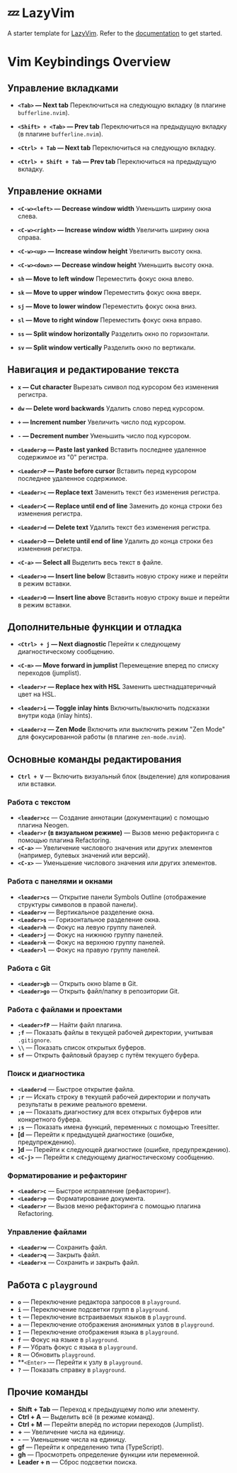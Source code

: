 # 💤 LazyVim

A starter template for [LazyVim](https://github.com/LazyVim/LazyVim).
Refer to the [documentation](https://lazyvim.github.io/installation) to get started.

# Vim Keybindings Overview

## Управление вкладками

- **`<Tab>` — Next tab**
  Переключиться на следующую вкладку (в плагине `bufferline.nvim`).

- **`<Shift> + <Tab>` — Prev tab**
  Переключиться на предыдущую вкладку (в плагине `bufferline.nvim`).

- **`<Ctrl> + Tab` — Next tab**
  Переключиться на следующую вкладку.

- **`<Ctrl> + Shift + Tab` — Prev tab**
  Переключиться на предыдущую вкладку.

## Управление окнами

- **`<C-w><left>` — Decrease window width**
  Уменьшить ширину окна слева.

- **`<C-w><right>` — Increase window width**
  Увеличить ширину окна справа.

- **`<C-w><up>` — Increase window height**
  Увеличить высоту окна.

- **`<C-w><down>` — Decrease window height**
  Уменьшить высоту окна.

- **`sh` — Move to left window**
  Переместить фокус окна влево.

- **`sk` — Move to upper window**
  Переместить фокус окна вверх.

- **`sj` — Move to lower window**
  Переместить фокус окна вниз.

- **`sl` — Move to right window**
  Переместить фокус окна вправо.

- **`ss` — Split window horizontally**
  Разделить окно по горизонтали.

- **`sv` — Split window vertically**
  Разделить окно по вертикали.

## Навигация и редактирование текста

- **`x` — Cut character**
  Вырезать символ под курсором без изменения регистра.

- **`dw` — Delete word backwards**
  Удалить слово перед курсором.

- **`+` — Increment number**
  Увеличить число под курсором.

- **`-` — Decrement number**
  Уменьшить число под курсором.

- **`<Leader>p` — Paste last yanked**
  Вставить последнее удаленное содержимое из "0" регистра.

- **`<Leader>P` — Paste before cursor**
  Вставить перед курсором последнее удаленное содержимое.

- **`<Leader>c` — Replace text**
  Заменить текст без изменения регистра.

- **`<Leader>C` — Replace until end of line**
  Заменить до конца строки без изменения регистра.

- **`<Leader>d` — Delete text**
  Удалить текст без изменения регистра.

- **`<Leader>D` — Delete until end of line**
  Удалить до конца строки без изменения регистра.

- **`<C-a>` — Select all**
  Выделить весь текст в файле.

- **`<Leader>o` — Insert line below**
  Вставить новую строку ниже и перейти в режим вставки.

- **`<Leader>O` — Insert line above**
  Вставить новую строку выше и перейти в режим вставки.

## Дополнительные функции и отладка

- **`<Ctrl> + j` — Next diagnostic**
  Перейти к следующему диагностическому сообщению.

- **`<C-m>` — Move forward in jumplist**
  Перемещение вперед по списку переходов (jumplist).

- **`<leader>r` — Replace hex with HSL**
  Заменить шестнадцатеричный цвет на HSL.

- **`<leader>i` — Toggle inlay hints**
  Включить/выключить подсказки внутри кода (inlay hints).

- **`<Leader>z` — Zen Mode**
  Включить или выключить режим "Zen Mode" для фокусированной работы (в плагине `zen-mode.nvim`).

## Основные команды редактирования

- **`Ctrl + V`** — Включить визуальный блок (выделение) для копирования или вставки.

### Работа с текстом

- **`<leader>cc`** — Создание аннотации (документации) с помощью плагина Neogen.
- **`<leader>r` (в визуальном режиме)** — Вызов меню рефакторинга с помощью плагина Refactoring.
- **`<C-a>`** — Увеличение числового значения или других элементов (например, булевых значений или версий).
- **`<C-x>`** — Уменьшение числового значения или других элементов.

### Работа с панелями и окнами

- **`<leader>cs`** — Открытие панели Symbols Outline (отображение структуры символов в правой панели).
- **`<Leader>v`** — Вертикальное разделение окна.
- **`<Leader>s`** — Горизонтальное разделение окна.
- **`<Leader>h`** — Фокус на левую группу панелей.
- **`<Leader>j`** — Фокус на нижнюю группу панелей.
- **`<Leader>k`** — Фокус на верхнюю группу панелей.
- **`<Leader>l`** — Фокус на правую группу панелей.

### Работа с Git

- **`<Leader>gb`** — Открыть окно blame в Git.
- **`<Leader>go`** — Открыть файл/папку в репозитории Git.

### Работа с файлами и проектами

- **`<Leader>fP`** — Найти файл плагина.
- **`;f`** — Показать файлы в текущей рабочей директории, учитывая `.gitignore`.
- **`\\`** — Показать список открытых буферов.
- **`sf`** — Открыть файловый браузер с путём текущего буфера.

### Поиск и диагностика

- **`<Leader>d`** — Быстрое открытие файла.
- **`;r`** — Искать строку в текущей рабочей директории и получать результаты в режиме реального времени.
- **`;e`** — Показать диагностику для всех открытых буферов или конкретного буфера.
- **`;s`** — Показать имена функций, переменных с помощью Treesitter.
- **[d** — Перейти к предыдущей диагностике (ошибке, предупреждению).
- **]d** — Перейти к следующей диагностике (ошибке, предупреждению).
- **`<C-j>`** — Перейти к следующему диагностическому сообщению.

### Форматирование и рефакторинг

- **`<Leader>c`** — Быстрое исправление (рефакторинг).
- **`<Leader>p`** — Форматирование документа.
- **`<Leader>r`** — Вызов меню рефакторинга с помощью плагина Refactoring.

### Управление файлами

- **`<Leader>w`** — Сохранить файл.
- **`<Leader>q`** — Закрыть файл.
- **`<Leader>x`** — Сохранить и закрыть файл.

## Работа с `playground`

- **`o`** — Переключение редактора запросов в `playground`.
- **`i`** — Переключение подсветки групп в `playground`.
- **`t`** — Переключение встраиваемых языков в `playground`.
- **`a`** — Переключение отображения анонимных узлов в `playground`.
- **`I`** — Переключение отображения языка в `playground`.
- **`f`** — Фокус на языке в `playground`.
- **`F`** — Убрать фокус с языка в `playground`.
- **`R`** — Обновить `playground`.
- **`<Enter>` — Перейти к узлу в `playground`.
- **`?`** — Показать справку в `playground`.

## Прочие команды

- **Shift + Tab** — Переход к предыдущему полю или элементу.
- **Ctrl + A** — Выделить всё (в режиме команд).
- **Ctrl + M** — Перейти вперёд по истории переходов (Jumplist).
- **+** — Увеличение числа на единицу.
- **-** — Уменьшение числа на единицу.
- **gf** — Перейти к определению типа (TypeScript).
- **gh** — Просмотреть определение функции или переменной.
- **Leader + n** — Сброс подсветки поиска.
